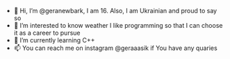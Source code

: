 - 👋 Hi, I’m @geranewbark, I am 16. Also, I am Ukrainian and proud to say so
- 👀 I’m interested to know weather I like programming so that I can choose it as a career to pursue  
- 🌱 I’m currently learning C++  
- 📫 You can reach me on instagram @geraaasik if You have any quaries

<!---
geranewbark/geranewbark is a ✨ special ✨ repository because its `README.md` (this file) appears on your GitHub profile.
You can click the Preview link to take a look at your changes.
--->
